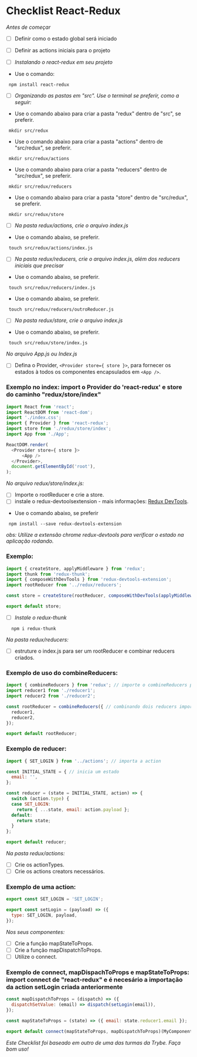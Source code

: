 # Checklist React-Redux

*Antes de começar*
- [ ] Definir como o estado global será iniciado
- [ ] Definir as actions iniciais para o projeto

- [ ] *Instalando o react-redux em seu projeto*
- Use o comando:
```npm
 npm install react-redux
```

- [ ] *Organizando as pastas em "src". Use o terminal se preferir, como a seguir:*
- Use o comando abaixo para criar a pasta "redux" dentro de "src", se preferir.
```
 mkdir src/redux
```
- Use o comando abaixo para criar a pasta "actions" dentro de "src/redux", se preferir.
```
 mkdir src/redux/actions
```
- Use o comando abaixo para criar a pasta "reducers" dentro de "src/redux", se preferir.
```
 mkdir src/redux/reducers
```
- Use o comando abaixo para criar a pasta "store" dentro de "src/redux", se preferir.
```
 mkdir src/redux/store
```

 - [ ] *Na pasta redux/actions, crie o arquivo index.js*
- Use o comando abaixo, se preferir.
```
 touch src/redux/actions/index.js
```

- [ ] *Na pasta redux/reducers, crie o arquivo index.js, além dos reducers iniciais que precisar*
- Use o comando abaixo, se preferir.
```
 touch src/redux/reducers/index.js
```
- Use o comando abaixo, se preferir.
```
 touch src/redux/reducers/outroReducer.js
```

- [ ] *Na pasta redux/store, crie o arquivo index.js*
- Use o comando abaixo, se preferir.
```
 touch src/redux/store/index.js
```

*No arquivo App.js ou Index.js*
- [ ] Defina o Provider, `<Provider store={ store }>`, para fornecer os estados à todos os componentes encapsulados em `<App />`.

### Exemplo no index: import o Provider do 'react-redux' e store do caminho "redux/store/index"
```js
import React from 'react';
import ReactDOM from 'react-dom';
import './index.css';
import { Provider } from 'react-redux';
import store from './redux/store/index';
import App from './App';

ReactDOM.render(
  <Provider store={ store }>
      <App />
  </Provider>,
  document.getElementById('root'),
);
```

*No arquivo redux/store/index.js:*
- [ ] Importe o rootReducer e crie a store.
- [ ] instale o redux-devtoolsextension - mais informações: [Redux DevTools](https://github.com/reduxjs/redux-devtools).
- Use o comando abaixo, se preferir
```
 npm install --save redux-devtools-extension
```
*obs: Utilize a extensão chrome redux-devtools para verificar o estado na aplicação rodando.*

### Exemplo:
```js
import { createStore, applyMiddleware } from 'redux';
import thunk from 'redux-thunk';
import { composeWithDevTools } from 'redux-devtools-extension';
import rootReducer from '../redux/reducers';

const store = createStore(rootReducer, composeWithDevTools(applyMiddleware(thunk)));

export default store;
```

- [ ] *Instale o redux-thunk*

```
  npm i redux-thunk
```

*Na pasta redux/reducers:*
- [ ] estruture o index.js para ser um rootReducer e combinar reducers criados.
### Exemplo de uso do combineReducers:
```js
import { combineReducers } from 'redux'; // importe o combineReducers para unificar quantos reducers precisar
import reducer1 from './reducer1';
import reducer2 from './reducer2';

const rootReducer = combineReducers({ // combinando dois reducers importados do mesmo diretório
  reducer1,
  reducer2,
});

export default rootReducer;
```

### Exemplo de reducer:
```js
import { SET_LOGIN } from '../actions'; // importa a action

const INITIAL_STATE = { // inicia um estado
  email: '',
};

const reducer = (state = INITIAL_STATE, action) => {
  switch (action.type) {
  case SET_LOGIN:
    return { ...state, email: action.payload };
  default:
    return state;
  }
};

export default reducer;
```

*Na pasta redux/actions:*
- [ ] Crie os actionTypes.
- [ ] Crie os actions creators necessários.

### Exemplo de uma action:
```js
export const SET_LOGIN = 'SET_LOGIN';

export const setLogin = (payload) => ({
  type: SET_LOGIN, payload,
});
```

*Nos seus componentes:*
- [ ] Crie a função mapStateToProps.
- [ ] Crie a função mapDispatchToProps.
- [ ] Utilize o connect.

### Exemplo de connect, mapDispachToProps e mapStateToProps: import connect de "react-redux" e é necesário a importação da action setLogin criada anteriormente
```js
const mapDispatchToProps = (dispatch) => ({
  dispatchSetValue: (email) => dispatch(setLogin(email)),
});

const mapStateToProps = (state) => ({ email: state.reducer1.email });

export default connect(mapStateToProps, mapDispatchToProps)(MyComponent);
```

*Este Checklist foi baseado em outro de uma das turmas da Trybe. Faça bom uso!*